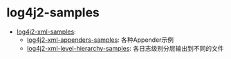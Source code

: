 # log4j2-samples

- [log4j2-xml-samples](./log4j2-xml-samples):
  - [log4j2-xml-appenders-samples](./log4j2-xml-samples/log4j2-xml-appenders-samples): 各种Appender示例
  - [log4j2-xml-level-hierarchy-samples](./log4j2-xml-samples/log4j2-xml-level-hierarchy-samples): 各日志级别分层输出到不同的文件
